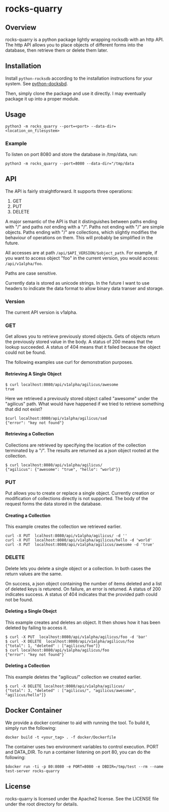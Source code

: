 # rocks-quarry

## Overview

rocks-quarry is a python package lightly wrapping rocksdb with an http API. The http API allows
you to place objects of different forms into the database, then retrieve them or delete them
later.

## Installation

Install `python-rocksdb` according to the installation instructions for your system.
See [python-docksbd](https://python-rocksdb.readthedocs.io).

Then, simply clone the package and use it directly. I may eventually package it up into a proper
module.

## Usage

`python3 -m rocks_quarry --port=<port> --data-dir=<location_on_filesystem>`

### Example

To listen on port 8080 and store the database in /tmp/data, run:

`python3 -m rocks_quarry --port=8080 --data-dir="/tmp/data`

## API

The API is fairly straightforward. It supports three operations:

1. GET
2. PUT
3. DELETE

A major semantic of the API is that it distinguishes between paths ending with "/" and paths *not* ending with
a "/". Paths not ending with "/" are simple objects. Paths ending with "/" are collections, which slightly modifies the behaviour of operations on them. This will probably be simplified in the future.

All accesses are at path `/api/$API_VERSION/$object_path`. For example, if you want to access object "foo" in
the current version, you would access: `/api/v1alpha/foo`.

Paths are case sensitive.

Currently data is stored as unicode strings. In the future I want to use headers to indicate the data format to
allow binary data transer and storage.

### Version

The current API version is v1alpha.

### GET

Get allows you to retrieve previously stored objects. Gets of objects return the previously stored value in the body. A status of 200 means that the lookup succeeded. A status of 404 means that it failed because the object could not be found.

The following examples use curl for demonstration purposes.

#### Retrieving A Single Object

```text
$ curl localhost:8080/api/v1alpha/agilicus/awesome
true
```

Here we retrieved a previously stored object called "awesome" under the "agilicus" path. What would have happened
if we tried to retrieve something that did not exist?

```test
$curl localhost:8080/api/v1alpha/agilicus/sad
{"error": "key not found"}
```

#### Retrieving a Collection

Collections are retrieved by specifying the location of the collection terminated by a "/". The results
are returned as a json object rooted at the collection.

```text
$ curl localhost:8080/api/v1alpha/agilicus/
{"agilicus": {"awesome": "true", "hello": "world"}}
```

### PUT

Put allows you to create or replace a single object. Currently creation or modification of collections directly is not supported. The body of the request forms the data stored in the database.

#### Creating a Collection

This example creates the collection we retrieved earlier.

```text
curl -X PUT  lcalhost:8080/api/v1alpha/agilicus/ -d ''
curl -X PUT  localhost:8080/api/v1alpha/agilicus/hello -d 'world'
curl -X PUT  localhost:8080/api/v1alpha/agilicus/awesome -d 'true'
```

### DELETE

Delete lets you delete a single object or a collection. In both cases the return values are the same.

On success, a json object containing the number of items deleted and a list of deleted keys is returend.
On failure, an error is returned. A status of 200 indicates success. A status of 404 indicates that the
provided path could not be found.

#### Deleting a Single Obejct

This example creates and deletes an object. It then shows how it has been deleted by failing to access
it.

```text
$ curl -X PUT  localhost:8080/api/v1alpha/agilicus/foo -d 'bar'
$ curl -X DELETE  localhost:8080/api/v1alpha/agilicus/foo
{"total": 1, "deleted" : ["agilicus/foo"]}
$ curl localhost:8080/api/v1alpha/agilicus/foo
{"error": "key not found"}`
```

#### Deleting a Collection

This example deletes the "agilicus/" collection we created earlier.

```text
$ curl -X DELETE localhost:8080/api/v1alpha/agilicus/
{"total": 3, "deleted" : ["agilicus/", "agilicus/awesome", "agilicus/hello"]}
```

## Docker Container

We provide a docker container to aid with running the tool. To build it, simply run the following:

`docker build -t <your_tag> . -f docker/Dockerfile`

The container uses two environment variables to control execution. PORT and DATA_DIR. To run a container
listening on port 80, you can do the following:

```text
$docker run -ti -p 80:8080 -e PORT=8080 -e DBDIR=/tmp/test --rm --name test-server rocks-quarry
```

## License

rocks-quarry is licensed under the Apache2 license. See the LICENSE file under
the root directory for details.
